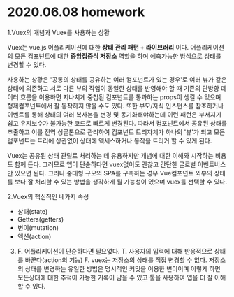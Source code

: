 # 2020.06.08 homework

1.Vuex의 개념과 Vuex를 사용하는 상황

Vuex는 vue.js 어플리케이션에 대한 **상태 관리 패턴 + 라이브러리** 이다. 어플리케이션의 모든 컴포넌트에 대한 **중앙집중식 저장소** 역할을 하며 예측가능한 방식으로 상태를 변경할 수 있다.

사용하는 상황은 '공통의 상태를 공유하는 여러 컴포넌트가 있는 경우'로 여러 뷰가 같은 상태에 의존하고 서로 다른 뷰의 작업이 동일한 상태를 반영해야 할 때 기존의 단방향 데이터 흐름을 이용하면 지나치게 중첩된 컴포넌트를 통과하는 props이 생길 수 있으며 형제컴포넌트에서 잘 동작하지 않을 수도 있다. 또한 부모/자식 인스턴스를 참조하거나 이벤트를 통해 상태의 여러 복사본을 변경 및 동기화해야하는데 이런 패턴은 부서지기 쉽고 유지보수가 불가능한 코드로 빠르게 변경된다. 따라서 컴포넌트에서 공유된 상태를 추출하고 이를 전역 싱글톤으로 관리하여 컴포넌트 트리자체가 하나의 '뷰'가 되고 모든 컴포넌트는 트리에 상관없이 상태에 액세스하거나 동작을 트리거 할 수 있게 된다.

Vuex는 공유된 상태 관릴르 처리하는 데 유용하지만 개념에 대한 이해와 시작하는 비용도 함께 든다. 그러므로 앱이 단순하다면 vuex없이도 괜찮고 간단한 글로벌 이벤트버스만 있으면 된다. 그러나 중대형 규모의 SPA를 구축하는 경우 Vue컴포넌트 외부의 상태를 보다 잘 처리할 수 있는 방법을 생각하게 될 가능성이 있으며 vuex를 선택할 수 있다.

2.Vuex의 핵심적인 네가지 속성

* 상태(state)
* Getters(getters) 
* 변이(mutation) 
* 액션(action)

3. F. 어플리케이션이 단순하다면 필요없다. 
   T. 사용자의 입력에 대해 반응적으로 상태를 바꾼다(action의 기능)
   F. vuex는 저장소의 상태를 직접 변경할 수 없다. 저장소의 상태를 변경하는 유일한 방법은 명시적인 커밋을 이용한 변이이며 이렇게 하면 모든상태에 대한 추적이 가능한 기록이 남을 수 있고 툴을 사용하여 앱을 더 잘 이해할 수 있다.

